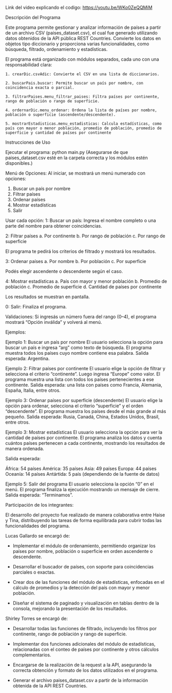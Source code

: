 Link del video explicando el codigo: https://youtu.be/WKo0ZeQQMiM

Descripción del Programa

Este programa permite gestionar y analizar información de países a partir de un archivo CSV (paises_dataset.csv), el cual fue generado utilizando datos obtenidos de la API pública REST Countries.
Convierte los datos en objetos tipo diccionario y proporciona varias funcionalidades, como búsqueda, filtrado, ordenamiento y estadísticas.

El programa está organizado con módulos separados, cada uno con una responsabilidad clara:

    1. crearDic.csvAdic: Convierte el CSV en una lista de diccionarios.

    2. buscarPais.buscar: Permite buscar un país por nombre, con coincidencia exacta o parcial.

    3. filtrarPaises.menu_filtrar_paises: Filtra países por continente, rango de población o rango de superficie.

    4. ordernarDic.menu_ordenar: Ordena la lista de países por nombre, población o superficie (ascendente/descendente).

    5. mostrarEstadisticas.menu_estadisticas: Calcula estadísticas, como país con mayor o menor población, promedio de población, promedio de superficie y cantidad de países por continente

Instrucciones de Uso

Ejecutar el programa:
python main.py
(Asegurarse de que paises_dataset.csv esté en la carpeta correcta y los módulos estén disponibles.)

Menú de Opciones:
Al iniciar, se mostrará un menú numerado con opciones:

1. Buscar un país por nombre
2. Filtrar países
3. Ordenar países
4. Mostrar estadísticas
0. Salir

Usar cada opción:
1: Buscar un país: Ingresa el nombre completo o una parte del nombre para obtener coincidencias.

2: Filtrar países
    a. Por continente
    b. Por rango de población
    c. Por rango de superficie

El programa te pedirá los criterios de filtrado y mostrará los resultados.

3: Ordenar países
    a. Por nombre
    b. Por población
    c. Por superficie

Podés elegir ascendente o descendente según el caso.

4: Mostrar estadísticas
    a. País con mayor y menor población
    b. Promedio de población
    c. Promedio de superficie
    d. Cantidad de países por continente

Los resultados se muestran en pantalla.

0: Salir:  Finaliza el programa.

Validaciones: Si ingresás un número fuera del rango (0–4), el programa mostrará “Opción inválida” y volverá al menú.

Ejemplos: 

Ejemplo 1: Buscar un país por nombre
El usuario selecciona la opción para buscar un país e ingresa “arg” como texto de búsqueda.
El programa muestra todos los países cuyo nombre contiene esa palabra.
Salida esperada: Argentina.

Ejemplo 2: Filtrar países por continente
El usuario elige la opción de filtrar y selecciona el criterio “continente”.
Luego ingresa “Europe” como valor.
El programa muestra una lista con todos los países pertenecientes a ese continente.
Salida esperada: una lista con países como Francia, Alemania, España, Italia, entre otros.

Ejemplo 3: Ordenar países por superficie (descendente)
El usuario elige la opción para ordenar, selecciona el criterio “superficie” y el orden “descendente”.
El programa muestra los países desde el más grande al más pequeño.
Salida esperada:
Rusia, Canadá, China, Estados Unidos, Brasil, entre otros.

Ejemplo 3: Mostrar estadísticas
El usuario selecciona la opción para ver la cantidad de países por continente.
El programa analiza los datos y cuenta cuántos países pertenecen a cada continente, mostrando los resultados de manera ordenada.

Salida esperada:

África: 54 países
América: 35 países
Asia: 49 países
Europa: 44 países
Oceanía: 14 países
Antártida: 5 país (dependiendo de la fuente de datos)

Ejemplo 5: Salir del programa
El usuario selecciona la opción “0” en el menú.
El programa finaliza la ejecución mostrando un mensaje de cierre.
Salida esperada: “Terminamos”.

Participación de los integrantes: 

El desarrollo del proyecto fue realizado de manera colaborativa entre Haise y Tina, distribuyendo las tareas de forma equilibrada para cubrir todas las funcionalidades del programa.

Lucas Gallardo se encargó de:

- Implementar el módulo de ordenamiento, permitiendo organizar los países por nombre, población o superficie en orden ascendente o descendente.

- Desarrollar el buscador de países, con soporte para coincidencias parciales o exactas.

- Crear dos de las funciones del módulo de estadísticas, enfocadas en el cálculo de promedios y la detección del país con mayor y menor población.

- Diseñar el sistema de paginado y visualización en tablas dentro de la consola, mejorando la presentación de los resultados.

Shirley Torres se encargó de:

- Desarrollar todas las funciones de filtrado, incluyendo los filtros por continente, rango de población y rango de superficie.

- Implementar dos funciones adicionales del módulo de estadísticas, relacionadas con el conteo de países por continente y otros cálculos complementarios.
 
- Encargarse de la realización de la request a la API, asegurando la correcta obtención y formato de los datos utilizados en el programa.

- Generar el archivo paises_dataset.csv a partir de la información obtenida de la API REST Countries.
